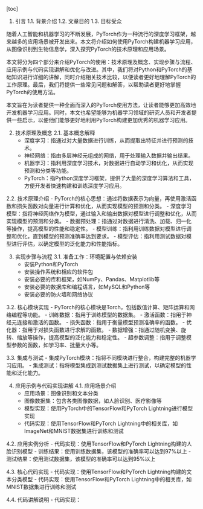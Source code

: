 
[toc]                    
                
                
1. 引言
    1.1. 背景介绍
    1.2. 文章目的
    1.3. 目标受众

随着人工智能和机器学习的不断发展，PyTorch作为一种流行的深度学习框架，越来越多的应用场景被开发出来。本文将介绍如何使用PyTorch构建机器学习应用，从图像识别到生物信息学，深入探究PyTorch的技术原理和应用场景。

本文将分为四个部分来介绍PyTorch的使用：技术原理及概念、实现步骤与流程、应用示例与代码实现讲解和优化与改进。其中，我们将对Python和PyTorch的基础知识进行详细的讲解，同时介绍相关技术比较，以便读者更好地理解PyTorch的工作原理。最后，我们将提供一些常见问题和解答，以帮助读者更好地掌握PyTorch的使用方法。

本文旨在为读者提供一种全面而深入的PyTorch使用方法，让读者能够更加高效地开发机器学习应用。同时，本文也希望能够为机器学习领域的研究人员和开发者提供一些启示，以便他们能够更好地利用PyTorch构建更加优秀的机器学习应用。

2. 技术原理及概念
2.1. 基本概念解释
    - 深度学习：指通过对大量数据进行训练，从而提取出特征并进行预测的技术。
    - 神经网络：指由多层神经元组成的网络，用于处理输入数据并输出结果。
    - 机器学习：指利用深度学习技术，对数据进行自动学习和优化，从而实现预测和分类等功能。
    - PyTorch：指Python深度学习框架，提供了大量的深度学习算法和工具，方便开发者快速构建和训练深度学习应用。

2.2. 技术原理介绍
    -  PyTorch的核心思想：通过将数据表示为向量，再使用激活函数和损失函数对向量进行计算和优化，从而实现模型的预测和分类。
    - 深度学习模型：指将神经网络作为模型，通过输入和输出数据对模型进行调整和优化，从而实现模型的预测和分类。
    - 数据预处理：指通过对数据进行清洗、加载、归一化等操作，提高模型的性能和稳定性。
    - 模型训练：指利用训练数据对模型进行调整和优化，直到模型的预测准确率达到要求。
    - 模型评估：指利用测试数据对模型进行评估，以确定模型的泛化能力和性能指标。

3. 实现步骤与流程
3.1. 准备工作：环境配置与依赖安装
    - 安装Python和PyTorch
    - 安装操作系统和相应的软件包
    - 安装必要的库和框架，如NumPy、Pandas、Matplotlib等
    - 安装必要的数据库和编程语言，如MySQL和Python等
    - 安装必要的防火墙和网络协议

3.2. 核心模块实现
    - PyTorch的核心模块是Torch，包括数值计算、矩阵运算和网络编程等功能。
    - 训练数据：指用于训练模型的数据集。
    - 激活函数：指用于神经元连接和激活的函数。
    - 损失函数：指用于衡量模型预测准确率的函数。
    - 优化器：指用于对损失函数进行求解的函数。
    - 数据增强：指通过随机变换、旋转、缩放等操作，提高模型的泛化能力和稳定性。
    - 超参数调整：指用于调整模型参数的函数，如学习率、批量大小等。

3.3. 集成与测试
    - 集成PyTorch模块：指将不同模块进行整合，构建完整的机器学习应用。
    - 集成测试：指将模型集成到测试数据集上进行测试，以确定模型的性能和泛化能力。

4. 应用示例与代码实现讲解
4.1. 应用场景介绍
    - 应用场景：图像识别和文本分类
    - 图像数据集：包含各类图像数据，如人脸识别、医疗影像等
    - 模型实现：使用PyTorch中的TensorFlow和PyTorch Lightning进行模型实现
    - 代码实现：使用TensorFlow和PyTorch Lightning中的相关库，如ImageNet和MNIST数据集进行训练和测试

4.2. 应用实例分析
    - 代码实现：使用TensorFlow和PyTorch Lightning构建的人脸识别模型
    - 训练结果：使用训练数据集，该模型的准确率可以达到97%以上
    - 测试结果：使用测试数据集，该模型的准确率可以达到95%以上

4.3. 核心代码实现
    - 代码实现：使用TensorFlow和PyTorch Lightning构建的文本分类模型
    - 代码实现：使用TensorFlow和PyTorch Lightning中的相关库，如MNIST数据集进行训练和测试

4.4. 代码讲解说明
    - 代码实现：


